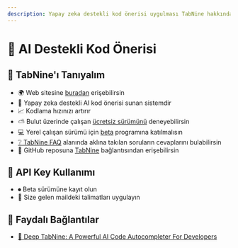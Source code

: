 ```yaml
---
description: Yapay zeka destekli kod önerisi uygulması TabNine hakkında
---
```


# 🤖 AI Destekli Kod Önerisi

## 🔰 TabNine'ı Tanıyalım

* 🌍 Web sitesine [buradan](https://tabnine.com/) erişebilirsin
* 🧠 Yapay zeka destekli AI kod önerisi sunan sistemdir
* 📈 Kodlama hızınızı artırır
* ⛅ Bulut üzerinde çalışan [ücretsiz sürümünü](https://tabnine.com/subscribe) deneyebilirsin
* 💻 Yerel çalışan sürümü için [beta](https://tabnine.com/subscribe) programına katılmalısın
* [❔ TabNine FAQ](https://tabnine.com/faq#simple) alanında aklına takılan soruların cevaplarını bulabilirsin
* 🐙 GitHub reposuna [TabNine](https://github.com/zxqfl/TabNine) bağlantısından erişebilirsin

## 🔑 API Key Kullanımı

* ⏺ Beta sürümüne kayıt olun
* 🎌 Size gelen maildeki talimatları uygulayın

## 🔗 Faydalı Bağlantılar

* [📃 Deep TabNine: A Powerful AI Code Autocompleter For Developers](https://medium.com/syncedreview/deep-tabnine-a-powerful-ai-code-autocompleter-for-developers-70454a5953fe)

